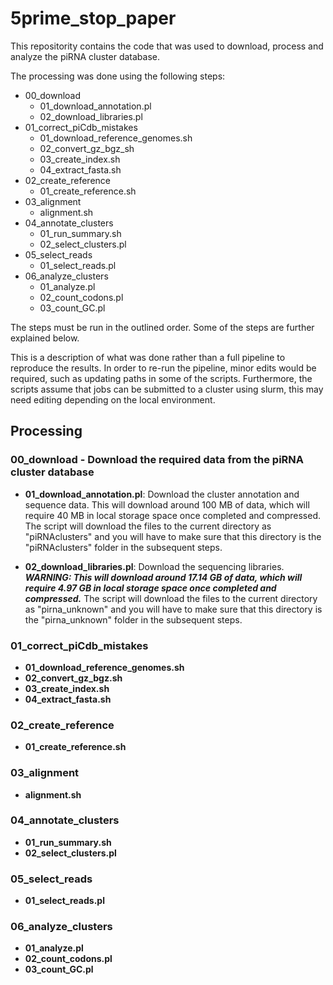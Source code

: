 # 5prime_stop_paper
This repositority contains the code that was used to download, process and analyze the piRNA cluster database.

The processing was done using the following steps:

* 00_download
	* 01_download_annotation.pl
	* 02_download_libraries.pl
* 01_correct_piCdb_mistakes
	* 01_download_reference_genomes.sh
	* 02_convert_gz_bgz_sh
	* 03_create_index.sh
	* 04_extract_fasta.sh
* 02_create_reference
	* 01_create_reference.sh
* 03_alignment
	* alignment.sh
* 04_annotate_clusters
	* 01_run_summary.sh
	* 02_select_clusters.pl
* 05_select_reads
	* 01_select_reads.pl
* 06_analyze_clusters
	* 01_analyze.pl
	* 02_count_codons.pl
	* 03_count_GC.pl

The steps must be run in the outlined order. Some of the steps are further explained below.

This is a description of what was done rather than a full pipeline to reproduce the results. In order to re-run the pipeline, minor edits would be required, such as updating paths in some of the scripts. Furthermore, the scripts assume that jobs can be submitted to a cluster using slurm, this may need editing depending on the local environment.

## Processing

### 00_download - Download the required data from the piRNA cluster database

* **01_download_annotation.pl**: Download the cluster annotation and sequence data. This will download around 100 MB of data, which will require 40 MB in local storage space once completed and compressed. The script will download the files to the current directory as "piRNAclusters" and you will have to make sure that this directory is the "piRNAclusters" folder in the subsequent steps.

* **02_download_libraries.pl**: Download the sequencing libraries. **_WARNING: This will download around 17.14 GB of data, which will require 4.97 GB in local storage space once completed and compressed._** The script will download the files to the current directory as "pirna_unknown" and you will have to make sure that this directory is the "pirna_unknown" folder in the subsequent steps.

### 01_correct_piCdb_mistakes

* **01_download_reference_genomes.sh**
* **02_convert_gz_bgz.sh**
* **03_create_index.sh**
* **04_extract_fasta.sh**

### 02_create_reference

* **01_create_reference.sh**

### 03_alignment

* **alignment.sh**

### 04_annotate_clusters

* **01_run_summary.sh**
* **02_select_clusters.pl**

### 05_select_reads

* **01_select_reads.pl**

### 06_analyze_clusters

* **01_analyze.pl**
* **02_count_codons.pl**
* **03_count_GC.pl**



